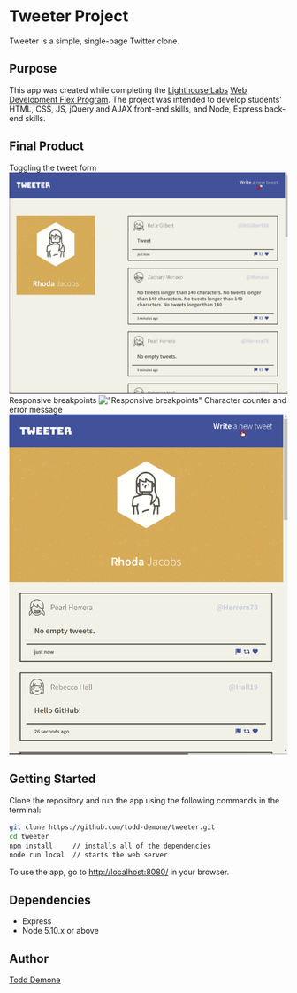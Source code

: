 # Tweeter Project

Tweeter is a simple, single-page Twitter clone.

## Purpose
This app was created while completing the [Lighthouse Labs](https://github.com/lighthouse-labs) [Web Development Flex Program](https://www.lighthouselabs.ca/en/web-development-flex-program). The project was intended to develop students' HTML, CSS, JS, jQuery and AJAX front-end skills, and Node, Express back-end skills.

## Final Product
Toggling the tweet form
!["Toggling the tweet form"](https://github.com/todd-demone/tweeter/blob/master/docs/toggle-tweet.gif?raw=true)
Responsive breakpoints
!["Responsive breakpoints"](https://github.com/todd-demone/tweeter/blob/master/docs/responsive-breakpoints.gif?raw=true)
Character counter and error message
!["Character counter and error message"](https://github.com/todd-demone/tweeter/blob/master/docs/error-long-tweet.gif?raw=true)

## Getting Started

Clone the repository and run the app using the following commands in the terminal:
```bash
git clone https://github.com/todd-demone/tweeter.git
cd tweeter
npm install     // installs all of the dependencies
node run local  // starts the web server
```
To use the app, go to <http://localhost:8080/> in your browser.

## Dependencies

- Express
- Node 5.10.x or above

## Author
[Todd Demone](https://github.com/todd-demone)


